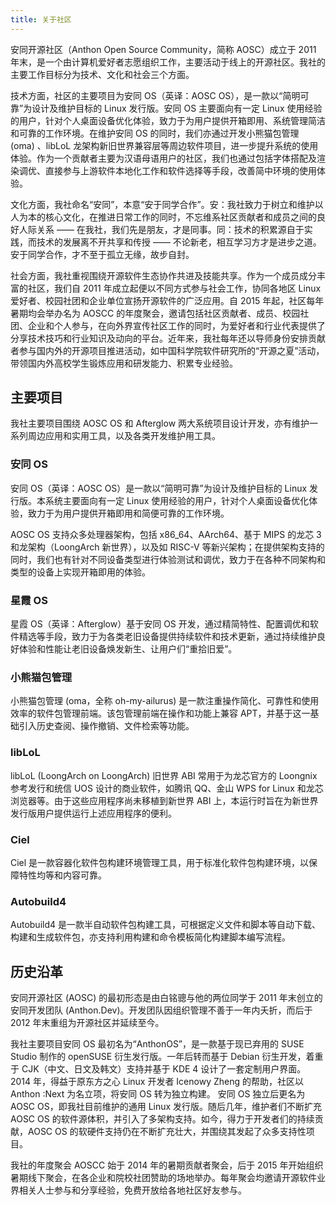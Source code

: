 ```yaml
---
title: 关于社区
---
```


安同开源社区（Anthon Open Source Community，简称 AOSC）成立于 2011 年末，是一个由计算机爱好者志愿组织工作，主要活动于线上的开源社区。我社的主要工作目标分为技术、文化和社会三个方面。

技术方面，社区的主要项目为安同 OS（英译：AOSC OS），是一款以“简明可靠”为设计及维护目标的 Linux 发行版。安同 OS 主要面向有一定 Linux 使用经验的用户，针对个人桌面设备优化体验，致力于为用户提供开箱即用、系统管理简洁和可靠的工作环境。在维护安同 OS 的同时，我们亦通过开发小熊猫包管理 (oma) 、libLoL 龙架构新旧世界兼容层等周边软件项目，进一步提升系统的使用体验。作为一个贡献者主要为汉语母语用户的社区，我们也通过包括字体搭配及渲染调优、直接参与上游软件本地化工作和软件选择等手段，改善简中环境的使用体验。

文化方面，我社命名“安同”，本意“安于同学合作”。安：我社致力于树立和维护以人为本的核心文化，在推进日常工作的同时，不忘维系社区贡献者和成员之间的良好人际关系 —— 在我社，我们先是朋友，才是同事。同：技术的积累源自于实践，而技术的发展离不开共享和传授 —— 不论新老，相互学习方才是进步之道。安于同学合作，才不至于孤立无缘，故步自封。

社会方面，我社重视围绕开源软件生态协作共进及技能共享。作为一个成员成分丰富的社区，我们自 2011 年成立起便以不同方式参与社会工作，协同各地区 Linux 爱好者、校园社团和企业单位宣扬开源软件的广泛应用。自 2015 年起，社区每年暑期均会举办名为 AOSCC 的年度聚会，邀请包括社区贡献者、成员、校园社团、企业和个人参与，在向外界宣传社区工作的同时，为爱好者和行业代表提供了分享技术技巧和行业知识及动向的平台。近年来，我社每年还以导师身份安排贡献者参与国内外的开源项目推进活动，如中国科学院软件研究所的“开源之夏”活动，带领国内外高校学生锻炼应用和研发能力、积累专业经验。

## 主要项目

我社主要项目围绕 AOSC OS 和 Afterglow 两大系统项目设计开发，亦有维护一系列周边应用和实用工具，以及各类开发维护用工具。

### 安同 OS

安同 OS（英译：AOSC OS）是一款以“简明可靠”为设计及维护目标的 Linux 发行版。本系统主要面向有一定 Linux 使用经验的用户，针对个人桌面设备优化体验，致力于为用户提供开箱即用和简便可靠的工作环境。

AOSC OS 支持众多处理器架构，包括 x86_64、AArch64、基于 MIPS 的龙芯 3 和龙架构（LoongArch 新世界），以及如 RISC-V 等新兴架构；在提供架构支持的同时，我们也有针对不同设备类型进行体验测试和调优，致力于在各种不同架构和类型的设备上实现开箱即用的体验。

### 星霞 OS

星霞 OS（英译：Afterglow）基于安同 OS 开发，通过精简特性、配置调优和软件精选等手段，致力于为各类老旧设备提供持续软件和技术更新，通过持续维护良好体验和性能让老旧设备焕发新生、让用户们“重拾旧爱”。

### 小熊猫包管理

小熊猫包管理 (oma，全称 oh-my-ailurus) 是一款注重操作简化、可靠性和使用效率的软件包管理前端。该包管理前端在操作和功能上兼容 APT，并基于这一基础引入历史查阅、操作撤销、文件检索等功能。

### libLoL

libLoL (LoongArch on LoongArch) 旧世界 ABI 常用于为龙芯官方的 Loongnix 参考发行和统信 UOS 设计的商业软件，如腾讯 QQ、金山 WPS for Linux 和龙芯浏览器等。由于这些应用程序尚未移植到新世界 ABI 上，本运行时旨在为新世界发行版用户提供运行上述应用程序的便利。

### Ciel

Ciel 是一款容器化软件包构建环境管理工具，用于标准化软件包构建环境，以保障特性均等和内容可靠。

### Autobuild4

Autobuild4 是一款半自动软件包构建工具，可根据定义文件和脚本等自动下载、构建和生成软件包，亦支持利用构建和命令模板简化构建脚本编写流程。

## 历史沿革

安同开源社区 (AOSC) 的最初形态是由白铭骢与他的两位同学于 2011 年末创立的安同开发团队 (Anthon.Dev)。开发团队因组织管理不善于一年内夭折，而后于 2012 年末重组为开源社区并延续至今。

我社主要项目安同 OS 最初名为“AnthonOS”，是一款基于现已弃用的 SUSE Studio 制作的 openSUSE 衍生发行版。一年后转而基于 Debian 衍生开发，着重于 CJK（中文、日文及韩文）支持并基于 KDE 4 设计了一套定制用户界面。2014 年，得益于原东方之心 Linux 开发者 Icenowy Zheng 的帮助，社区以 Anthon \:Next 为名立项，将安同 OS 转为独立构建。 安同 OS 独立后更名为 AOSC OS，即我社目前维护的通用 Linux 发行版。随后几年，维护者们不断扩充 AOSC OS 的软件源体积，并引入了多架构支持。如今，得力于开发者们的持续贡献，AOSC OS 的软硬件支持仍在不断扩充壮大，并围绕其发起了众多支持性项目。

我社的年度聚会 AOSCC 始于 2014 年的暑期贡献者聚会，后于 2015 年开始组织暑期线下聚会，在各企业和院校社团赞助的场地举办。每年聚会均邀请开源软件业界相关人士参与和分享经验，免费开放给各地社区好友参与。
